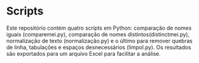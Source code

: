 # Scripts
Este repositório contém quatro scripts em Python: comparação de nomes iguais (comparemei.py), comparação de nomes distintos(distinctmei.py), normalização de texto (normalização.py) e o último para remover quebras de linha, tabulações e espaços desnecessários (limpol.py). Os resultados são exportados para um arquivo Excel para facilitar a análise.

